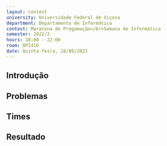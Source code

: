 ```yaml
---
layout: contest
university: Universidade Federal de Viçosa
department: Departamento de Informática
contest: Maratona de Progamação</br>Semana de Informática
semester: 2022/2
hours: 18:00 - 22:00
room: DPI416
date: Quinta-feira, 18/05/2023
---
```


## Introdução

## Problemas

## Times

## Resultado